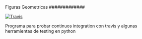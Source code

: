 Figuras Geometricas
#############

[![Travis](https://travis-ci.org/amgdark/Figuras.svg)](https://travis-ci.org/amgdark/Figuras.svg)


Programa para probar continuos integration con travis y algunas herramientas de testing en python
